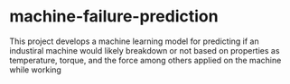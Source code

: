 # machine-failure-prediction
This project develops a machine learning model for predicting if an industiral machine would likely breakdown or not based on properties as temperature, torque, and the force among others applied on the machine while working
